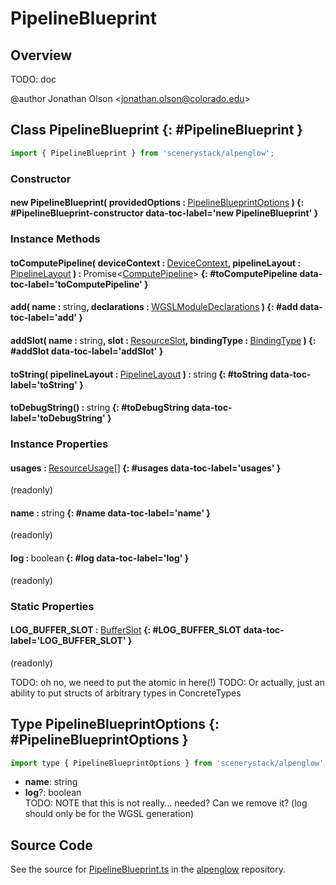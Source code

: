 # PipelineBlueprint

## Overview

TODO: doc

@author Jonathan Olson &lt;jonathan.olson@colorado.edu&gt;

## Class PipelineBlueprint {: #PipelineBlueprint }


```js
import { PipelineBlueprint } from 'scenerystack/alpenglow';
```
### Constructor

#### new PipelineBlueprint( providedOptions : <span style="font-weight: 400;">[PipelineBlueprintOptions](../alpenglow/PipelineBlueprint.md#PipelineBlueprintOptions)</span> ) {: #PipelineBlueprint-constructor data-toc-label='new PipelineBlueprint' }

### Instance Methods

#### toComputePipeline( deviceContext : <span style="font-weight: 400;">[DeviceContext](../alpenglow/DeviceContext.md)</span>, pipelineLayout : <span style="font-weight: 400;">[PipelineLayout](../alpenglow/PipelineLayout.md)</span> ) : <span style="font-weight: 400;">Promise&lt;[ComputePipeline](../alpenglow/ComputePipeline.md)&gt;</span> {: #toComputePipeline data-toc-label='toComputePipeline' }

#### add( name : <span style="font-weight: 400;"><span style="color: hsla(calc(var(--md-hue) + 180deg),80%,40%,1);">string</span></span>, declarations : <span style="font-weight: 400;">[WGSLModuleDeclarations](../alpenglow/WGSLString.md#WGSLModuleDeclarations)</span> ) {: #add data-toc-label='add' }

#### addSlot( name : <span style="font-weight: 400;"><span style="color: hsla(calc(var(--md-hue) + 180deg),80%,40%,1);">string</span></span>, slot : <span style="font-weight: 400;">[ResourceSlot](../alpenglow/ResourceSlot.md)</span>, bindingType : <span style="font-weight: 400;">[BindingType](../alpenglow/BindingType.md)</span> ) {: #addSlot data-toc-label='addSlot' }

#### toString( pipelineLayout : <span style="font-weight: 400;">[PipelineLayout](../alpenglow/PipelineLayout.md)</span> ) : <span style="font-weight: 400;"><span style="color: hsla(calc(var(--md-hue) + 180deg),80%,40%,1);">string</span></span> {: #toString data-toc-label='toString' }

#### toDebugString() : <span style="font-weight: 400;"><span style="color: hsla(calc(var(--md-hue) + 180deg),80%,40%,1);">string</span></span> {: #toDebugString data-toc-label='toDebugString' }

### Instance Properties

#### usages : <span style="font-weight: 400;">[ResourceUsage](../alpenglow/ResourceUsage.md)[]</span> {: #usages data-toc-label='usages' }

(readonly)

#### name : <span style="font-weight: 400;"><span style="color: hsla(calc(var(--md-hue) + 180deg),80%,40%,1);">string</span></span> {: #name data-toc-label='name' }

(readonly)

#### log : <span style="font-weight: 400;"><span style="color: hsla(calc(var(--md-hue) + 180deg),80%,40%,1);">boolean</span></span> {: #log data-toc-label='log' }

(readonly)

### Static Properties

#### LOG_BUFFER_SLOT : <span style="font-weight: 400;">[BufferSlot](../alpenglow/BufferSlot.md)</span> {: #LOG_BUFFER_SLOT data-toc-label='LOG_BUFFER_SLOT' }

(readonly)

TODO: oh no, we need to put the atomic in here(!)
TODO: Or actually, just an ability to put structs of arbitrary types in ConcreteTypes



## Type PipelineBlueprintOptions {: #PipelineBlueprintOptions }


```js
import type { PipelineBlueprintOptions } from 'scenerystack/alpenglow';
```


- **name**: <span style="color: hsla(calc(var(--md-hue) + 180deg),80%,40%,1);">string</span>
- **log**?: <span style="color: hsla(calc(var(--md-hue) + 180deg),80%,40%,1);">boolean</span>
<br>  TODO: NOTE that this is not really... needed? Can we remove it? (log should only be for the WGSL generation)




## Source Code

See the source for [PipelineBlueprint.ts](https://github.com/phetsims/alpenglow/blob/main/js/webgpu/compute/PipelineBlueprint.ts) in the [alpenglow](https://github.com/phetsims/alpenglow) repository.
